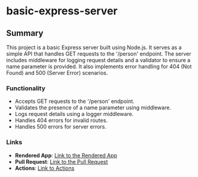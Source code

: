 # basic-express-server
## Summary

This project is a basic Express server built using Node.js. It serves as a simple API that handles GET requests to the '/person' endpoint. The server includes middleware for logging request details and a validator to ensure a name parameter is provided. It also implements error handling for 404 (Not Found) and 500 (Server Error) scenarios.

### Functionality

- Accepts GET requests to the '/person' endpoint.
- Validates the presence of a name parameter using middleware.
- Logs request details using a logger middleware.
- Handles 404 errors for invalid routes.
- Handles 500 errors for server errors.

### Links
- **Rendered App**: [Link to the Rendered App](https://basic-express-server-qk78.onrender.com)
- **Pull Request**: [Link to the Pull Request](https://github.com/NSALAA9/basic-express-server/pulls)
- **Actions**: [Link to Actions](https://github.com/NSALAA9/basic-express-server/actions)


